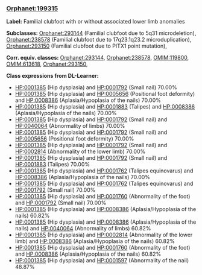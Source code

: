 
### [Orphanet:199315](http://www.orpha.net/ORDO/Orphanet_199315)
**Label:** Familial clubfoot with or without associated lower limb anomalies

**Subclasses:** [Orphanet:293144](http://www.orpha.net/ORDO/Orphanet_293144) (Familial clubfoot due to 5q31 microdeletion), [Orphanet:238578](http://www.orpha.net/ORDO/Orphanet_238578) (Familial clubfoot due to 17q23.1q23.2 microduplication), [Orphanet:293150](http://www.orpha.net/ORDO/Orphanet_293150) (Familial clubfoot due to PITX1 point mutation), 

**Corr. equiv. classes:** [Orphanet:293144](http://www.orpha.net/ORDO/Orphanet_293144), [Orphanet:238578](http://www.orpha.net/ORDO/Orphanet_238578), [OMIM:119800](http://purl.obolibrary.org/obo/OMIM_119800), [OMIM:613618](http://purl.obolibrary.org/obo/OMIM_613618), [Orphanet:293150](http://www.orpha.net/ORDO/Orphanet_293150), 

**Class expressions from DL-Learner:**

- [HP:0001385](http://purl.obolibrary.org/obo/HP_0001385) (Hip dysplasia) and [HP:0001792](http://purl.obolibrary.org/obo/HP_0001792) (Small nail) 70.00%
- [HP:0001385](http://purl.obolibrary.org/obo/HP_0001385) (Hip dysplasia) and [HP:0005656](http://purl.obolibrary.org/obo/HP_0005656) (Positional foot deformity) and [HP:0008386](http://purl.obolibrary.org/obo/HP_0008386) (Aplasia/Hypoplasia of the nails) 70.00%
- [HP:0001385](http://purl.obolibrary.org/obo/HP_0001385) (Hip dysplasia) and [HP:0001883](http://purl.obolibrary.org/obo/HP_0001883) (Talipes) and [HP:0008386](http://purl.obolibrary.org/obo/HP_0008386) (Aplasia/Hypoplasia of the nails) 70.00%
- [HP:0001385](http://purl.obolibrary.org/obo/HP_0001385) (Hip dysplasia) and [HP:0001792](http://purl.obolibrary.org/obo/HP_0001792) (Small nail) and [HP:0040064](http://purl.obolibrary.org/obo/HP_0040064) (Abnormality of limbs) 70.00%
- [HP:0001385](http://purl.obolibrary.org/obo/HP_0001385) (Hip dysplasia) and [HP:0001792](http://purl.obolibrary.org/obo/HP_0001792) (Small nail) and [HP:0005656](http://purl.obolibrary.org/obo/HP_0005656) (Positional foot deformity) 70.00%
- [HP:0001385](http://purl.obolibrary.org/obo/HP_0001385) (Hip dysplasia) and [HP:0001792](http://purl.obolibrary.org/obo/HP_0001792) (Small nail) and [HP:0002814](http://purl.obolibrary.org/obo/HP_0002814) (Abnormality of the lower limb) 70.00%
- [HP:0001385](http://purl.obolibrary.org/obo/HP_0001385) (Hip dysplasia) and [HP:0001792](http://purl.obolibrary.org/obo/HP_0001792) (Small nail) and [HP:0001883](http://purl.obolibrary.org/obo/HP_0001883) (Talipes) 70.00%
- [HP:0001385](http://purl.obolibrary.org/obo/HP_0001385) (Hip dysplasia) and [HP:0001762](http://purl.obolibrary.org/obo/HP_0001762) (Talipes equinovarus) and [HP:0008386](http://purl.obolibrary.org/obo/HP_0008386) (Aplasia/Hypoplasia of the nails) 70.00%
- [HP:0001385](http://purl.obolibrary.org/obo/HP_0001385) (Hip dysplasia) and [HP:0001762](http://purl.obolibrary.org/obo/HP_0001762) (Talipes equinovarus) and [HP:0001792](http://purl.obolibrary.org/obo/HP_0001792) (Small nail) 70.00%
- [HP:0001385](http://purl.obolibrary.org/obo/HP_0001385) (Hip dysplasia) and [HP:0001760](http://purl.obolibrary.org/obo/HP_0001760) (Abnormality of the foot) and [HP:0001792](http://purl.obolibrary.org/obo/HP_0001792) (Small nail) 70.00%
- [HP:0001385](http://purl.obolibrary.org/obo/HP_0001385) (Hip dysplasia) and [HP:0008386](http://purl.obolibrary.org/obo/HP_0008386) (Aplasia/Hypoplasia of the nails) 60.82%
- [HP:0001385](http://purl.obolibrary.org/obo/HP_0001385) (Hip dysplasia) and [HP:0008386](http://purl.obolibrary.org/obo/HP_0008386) (Aplasia/Hypoplasia of the nails) and [HP:0040064](http://purl.obolibrary.org/obo/HP_0040064) (Abnormality of limbs) 60.82%
- [HP:0001385](http://purl.obolibrary.org/obo/HP_0001385) (Hip dysplasia) and [HP:0002814](http://purl.obolibrary.org/obo/HP_0002814) (Abnormality of the lower limb) and [HP:0008386](http://purl.obolibrary.org/obo/HP_0008386) (Aplasia/Hypoplasia of the nails) 60.82%
- [HP:0001385](http://purl.obolibrary.org/obo/HP_0001385) (Hip dysplasia) and [HP:0001760](http://purl.obolibrary.org/obo/HP_0001760) (Abnormality of the foot) and [HP:0008386](http://purl.obolibrary.org/obo/HP_0008386) (Aplasia/Hypoplasia of the nails) 60.82%
- [HP:0001385](http://purl.obolibrary.org/obo/HP_0001385) (Hip dysplasia) and [HP:0001597](http://purl.obolibrary.org/obo/HP_0001597) (Abnormality of the nail) 48.87%


